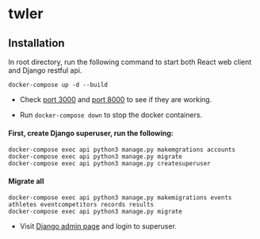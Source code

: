 # twler

## Installation

In root directory, run the following command to start both React web client and Django restful api.

```
docker-compose up -d --build
```

- Check [port 3000](http://localhost:3000/) and [port 8000](http://localhost:8000/) to see if they are working.

- Run `docker-compose down` to stop the docker containers.

#### First, create Django superuser, run the following:

```
docker-compose exec api python3 manage.py makemgrations accounts
docker-compose exec api python3 manage.py migrate
docker-compose exec api python3 manage.py createsuperuser
```

#### Migrate all

```
docker-compose exec api python3 manage.py makemigrations events athletes eventcompetitors records results
docker-compose exec api python3 manage.py migrate
```

- Visit [Django admin page](http://localhost:8000/admin) and login to superuser.
